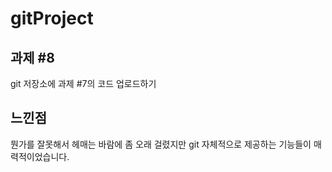 # gitProject
## 과제 #8
git 저장소에 과제 #7의 코드 업로드하기
## 느낀점
뭔가를 잘못해서 헤매는 바람에 좀 오래 걸렸지만 git 자체적으로 제공하는 기능들이 매력적이었습니다.
